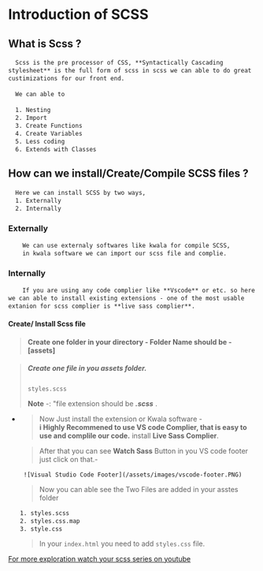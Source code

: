 # Introduction of SCSS

## What is Scss ?

      Scss is the pre processor of CSS, **Syntactically Cascading stylesheet** is the full form of scss in scss we can able to do great custimizations for our front end.

      We can able to

      1. Nesting
      2. Import
      3. Create Functions
      4. Create Variables
      5. Less coding
      6. Extends with Classes


## How can we install/Create/Compile SCSS files ?

      Here we can install SCSS by two ways,
      1. Externally
      2. Internally

### Externally

        We can use externaly softwares like kwala for compile SCSS,
        in kwala software we can import our scss file and complie.

### Internally

        If you are using any code complier like **Vscode** or etc. so here we can able to install existing extensions - one of the most usable extanion for scss complier is **live sass complier**.



#### Create/ Install Scss file

> #### Create one folder in your directory - **Folder Name should be - [assets]**

> ##### Create one file in you **assets** folder.
>
> <code>styles.scss</code>
>
> **Note** -: "file extension should be **_.scss_** .

- > Now Just install the extension or Kwala software - <br>
  > **i Highly Recommened to use VS code Complier, that is easy to use and complile our code.** install **Live Sass Complier**.

  > After that you can see **Watch Sass** Button in you VS code footer just click on that.-

       ![Visual Studio Code Footer](/assets/images/vscode-footer.PNG)

  > Now you can able see the Two Files are added in your asstes folder

      1. styles.scss
      2. styles.css.map
      3. style.css

  > In your <code>index.html</code> you need to add <code>styles.css</code> file.

[For more exploration watch your scss series on youtube](https://www.youtube.com/@programmingashram/)
